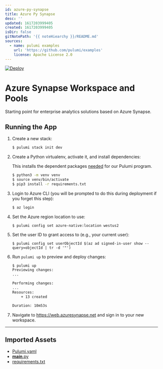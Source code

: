 ```yaml
---
id: azure-py-synapse
title: Azure Py Synapse
desc: ''
updated: 1617203999405
created: 1617203999405
isDir: false
gitNotePath: '{{ noteHiearchy }}/README.md'
sources:
  - name: pulumi examples
    url: 'https://github.com/pulumi/examples'
    license: Apache License 2.0
---
```

[![Deploy](https://get.pulumi.com/new/button.svg)](https://app.pulumi.com/new)

# Azure Synapse Workspace and Pools

Starting point for enterprise analytics solutions based on Azure Synapse.

## Running the App

1. Create a new stack:

   ```bash
   $ pulumi stack init dev
   ```

2. Create a Python virtualenv, activate it, and install dependencies:

   This installs the dependent packages [needed](https://www.pulumi.com/docs/intro/concepts/how-pulumi-works/) for our Pulumi program.

   ```bash
   $ python3 -m venv venv
   $ source venv/bin/activate
   $ pip3 install -r requirements.txt
   ```

3. Login to Azure CLI (you will be prompted to do this during deployment if you forget this step):

   ```bash
   $ az login
   ```

4. Set the Azure region location to use:

   ```
   $ pulumi config set azure-native:location westus2
   ```

5. Set the user ID to grant access to (e.g., your current user):

   ```
   $ pulumi config set userObjectId $(az ad signed-in-user show --query=objectId | tr -d '"')
   ```

6. Run `pulumi up` to preview and deploy changes:

   ```bash
   $ pulumi up
   Previewing changes:
   ...

   Performing changes:
   ...
   Resources:
       + 13 created

   Duration: 10m53s
   ```

7. Navigate to <https://web.azuresynapse.net> and sign in to your new workspace.

* * *

## Imported Assets

- [Pulumi.yaml](/assets/pulumi.yaml)
- [**main**.py](/assets/__main__.py)
- [requirements.txt](/assets/requirements.txt)

